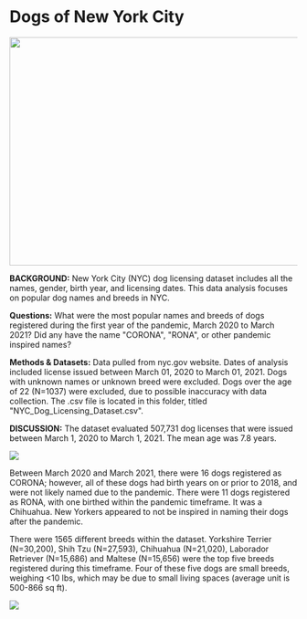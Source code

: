 # Dogs of New York City

<img src="https://github.com/mapike907/Images/blob/main/dogwalk.jpg" width="600" height="400" />

**BACKGROUND:** New York City (NYC) dog licensing dataset includes all the names, gender, birth year, and licensing dates. This data analysis focuses on popular dog names and breeds in NYC. 

**Questions:** What were the most popular names and breeds of dogs registered during the first year of the pandemic, March 2020 to March 2021? Did any have the name "CORONA", "RONA", or other pandemic inspired names?

**Methods & Datasets:** Data pulled from nyc.gov website. Dates of analysis included license issued between March 01, 2020 to March 01, 2021. Dogs with unknown names or unknown breed were excluded. Dogs over the age of 22 (N=1037) were excluded, due to possible inaccuracy with data collection. The .csv file is located in this folder, titled "NYC_Dog_Licensing_Dataset.csv". 

**DISCUSSION:** The dataset evaluated 507,731 dog licenses that were issued between March 1, 2020 to March 1, 2021. The mean age was 7.8 years. 

<img src="https://github.com/mapike907/Images/blob/main/Rplot.jpeg"/>

Between March 2020 and March 2021, there were 16 dogs registered as CORONA; however, all of these dogs had birth years on or prior to 2018, and were not likely named due to the pandemic. There were 11 dogs registered as RONA, with one birthed within the pandemic timeframe. It was a Chihuahua. New Yorkers appeared to not be inspired in naming their dogs after the pandemic. 

There were 1565 different breeds within the dataset. Yorkshire Terrier (N=30,200), Shih Tzu (N=27,593), Chihuahua (N=21,020), Laborador Retriever (N=15,686) and Maltese (N=15,656) were the top five breeds registered during this timeframe. Four of these five dogs are small breeds, weighing <10 lbs, which may be due to small living spaces (average unit is 500-866 sq ft).  

<img src="https://github.com/mapike907/Images/blob/main/Rplot01.jpeg"/>




